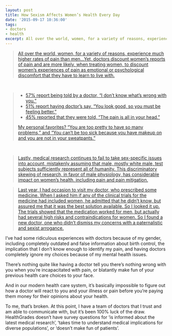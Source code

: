 ```yaml
---
layout: post
title: How Sexism Affects Women’s Health Every Day
date: '2015-09-17 10:36:00'
tags:
- doctors
- health
excerpt: All over the world, women, for a variety of reasons, experience much higher rates of pain than men…Yet, doctors discount women’s reports of pain and are more likely, when treating women, to discount women’s experiences of pain as emotional or psychological discomfort that they have to learn to live with.
---
```


> [All over the world, women, for a variety of reasons, experience much higher rates of pain than men…Yet, doctors discount women’s reports of pain and are more likely, when treating women, to discount women’s experiences of pain as emotional or psychological discomfort that they have to learn to live with.](http://www.rolereboot.org/culture-and-politics/details/2015-06-how-sexism-affects-womens-health-every-day/)

 

> - [57% report being told by a doctor, “I don’t know what’s wrong with you.”](http://www.rolereboot.org/culture-and-politics/details/2015-06-how-sexism-affects-womens-health-every-day/)
> - [51% report having doctor’s say, “You look good, so you must be feeling better.”](http://www.rolereboot.org/culture-and-politics/details/2015-06-how-sexism-affects-womens-health-every-day/)
> - [45% reported that they were told, “The pain is all in your head.”](http://www.rolereboot.org/culture-and-politics/details/2015-06-how-sexism-affects-womens-health-every-day/)
> 
> [My personal favorites? “You are too pretty to have so many problems,” and “You can’t be too sick because you have makeup on and you are not in your sweatpants.”](http://www.rolereboot.org/culture-and-politics/details/2015-06-how-sexism-affects-womens-health-every-day/)

 

> [Lastly, medical research continues to fail to take sex-specific issues into account, mistakenly assuming that male, mostly white male, test subjects sufficiently represent all of humanity. This discriminatory skewing of research, in favor of male physiology, has considerable impact on women’s health, including pain and pain mitigation.](http://www.rolereboot.org/culture-and-politics/details/2015-06-how-sexism-affects-womens-health-every-day/)

> [Last year, I had occasion to visit my doctor, who prescribed some medicine. When I asked him if any of the clinical trials for the medicine had included women, he admitted that he didn’t know, but assured me that it was the best solution available. So I looked it up. The trials showed that the medication worked for men, but actually had several high risks and contraindications for women. So I found a new doctor, one who didn’t dismiss my concerns with a paternalistic and sexist arrogance.](http://www.rolereboot.org/culture-and-politics/details/2015-06-how-sexism-affects-womens-health-every-day/)

I’ve had some ridiculous experiences with doctors because of my gender, including completely outdated and false information about birth control, the implication that I don’t know enough to identify my pain, and having doctors completely ignore my choices because of my mental health issues.

There’s nothing quite like having a doctor tell you there’s nothing wrong with you when you’re incapacitated with pain, or blatantly make fun of your previous health care choices to your face.

And in our modern health care system, it’s basically impossible to figure out how a doctor will react to you and your illness or pain before you’re paying them money for their opinions about your health.

To me, that’s broken. At this point, I have a team of doctors that I trust and am able to communicate with, but it’s been 100% luck of the draw. HealthGrades doesn’t have survey questions for ‘is informed about the latest medical research’, ‘takes time to understand medical implications for diverse populations’, or ‘doesn’t make fun of patients’.


